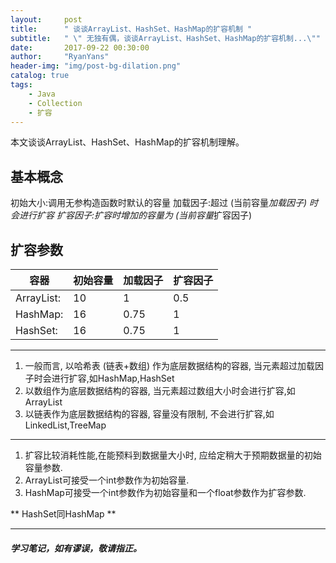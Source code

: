 ```yaml
---
layout:     post
title:      " 谈谈ArrayList、HashSet、HashMap的扩容机制 "
subtitle:   " \" 无独有偶，谈谈ArrayList、HashSet、HashMap的扩容机制...\""
date:       2017-09-22 00:30:00
author:     "RyanYans"
header-img: "img/post-bg-dilation.png"
catalog: true
tags:
    - Java
    - Collection
    - 扩容
---
```



本文谈谈ArrayList、HashSet、HashMap的扩容机制理解。


## 基本概念

初始大小:调用无参构造函数时默认的容量
加载因子:超过 (当前容量*加载因子) 时会进行扩容
扩容因子:扩容时增加的容量为 (当前容量*扩容因子)


## 扩容参数

| 容器	 		| 初始容量		| 加载因子		| 扩容因子 	 |   
|----------------- |-----------------|-----------------|--------------|  
| ArrayList:   		| 10				|      1			|	0.5	  	 |   
| HashMap:		| 16				|     0.75			|       1  		 |  
| HashSet:		| 16				|     0.75			|       1  		 |  


----


1. 一般而言, 以哈希表 (链表+数组) 作为底层数据结构的容器, 当元素超过加载因子时会进行扩容,如HashMap,HashSet
2. 以数组作为底层数据结构的容器, 当元素超过数组大小时会进行扩容,如ArrayList
3. 以链表作为底层数据结构的容器, 容量没有限制, 不会进行扩容,如LinkedList,TreeMap

  
  
---
  
  
1. 扩容比较消耗性能,在能预料到数据量大小时, 应给定稍大于预期数据量的初始容量参数.
2. ArrayList可接受一个int参数作为初始容量.
3. HashMap可接受一个int参数作为初始容量和一个float参数作为扩容参数.

** HashSet同HashMap **
  
  
  
----------  

##### 学习笔记，如有谬误，敬请指正。